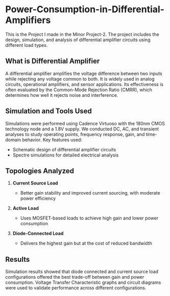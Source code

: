 # Power-Consumption-in-Differential-Amplifiers
This is the Project I made in the Minor Project-2. The project includes the design, simulation, and analysis of differential amplifier circuits using different load types.

## What is Differential Amplifier 
A differential amplifier amplifies the voltage difference between two inputs while rejecting any voltage common to both. It is widely used in analog circuits, operational amplifiers, and sensor applications. Its effectiveness is often evaluated by the Common-Mode Rejection Ratio (CMRR), which determines how well it rejects noise and interference.

## Simulation and Tools Used
Simulations were performed using Cadence Virtuoso with the 180nm CMOS technology node and a 1.8V supply. We conducted DC, AC, and transient analyses to study operating points, frequency response, gain, and time-domain behavior. Key features used:

- Schematic design of differential amplifier circuits
- Spectre simulations for detailed electrical analysis
  
## Topologies Analyzed

1. **Current Source Load**  
   - Better gain stability and improved current sourcing, with moderate power efficiency

2. **Active Load**  
   - Uses MOSFET-based loads to achieve high gain and lower power consumption

3. **Diode-Connected Load**  
   - Delivers the highest gain but at the cost of reduced bandwidth
     
## Results
Simulation results showed that diode connected and current source load configurations offered the best trade-off between gain and power consumption. Voltage Transfer Characteristic graphs and circuit diagrams were used to validate performance across different configurations.





